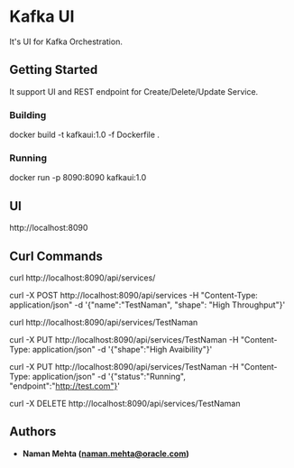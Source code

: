 # Kafka UI
It's UI for Kafka Orchestration.

## Getting Started

It support UI and REST endpoint for Create/Delete/Update Service.

### Building
docker build -t kafkaui:1.0 -f Dockerfile .

### Running
docker run -p 8090:8090 kafkaui:1.0

## UI

http://localhost:8090

## Curl Commands

curl http://localhost:8090/api/services/

curl -X POST http://localhost:8090/api/services -H "Content-Type: application/json" -d '{"name":"TestNaman", "shape": "High Throughput"}'

curl http://localhost:8090/api/services/TestNaman

curl -X PUT http://localhost:8090/api/services/TestNaman -H "Content-Type: application/json" -d '{"shape":"High Avaibility"}'

curl -X PUT http://localhost:8090/api/services/TestNaman -H "Content-Type: application/json" -d '{"status":"Running", "endpoint":"http://test.com"}'

curl -X DELETE http://localhost:8090/api/services/TestNaman

## Authors
* **Naman Mehta (naman.mehta@oracle.com)**
